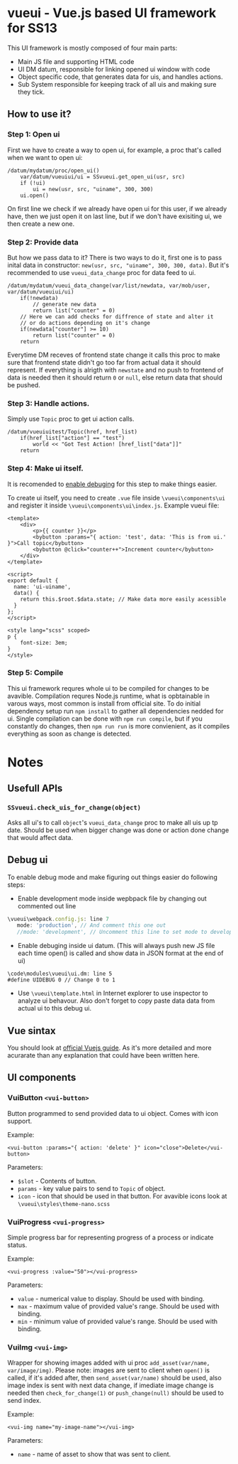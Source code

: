 # vueui - Vue.js based UI framework for SS13
This UI framework is mostly composed of four main parts:
 - Main JS file and supporting HTML code
 - UI DM datum, responsible for linking opened ui window with code
 - Object specific code, that generates data for uis, and handles actions.
 - Sub System responsible for keeping track of all uis and making sure they tick.
 
## How to use it?
### Step 1: Open ui
First we have to create a way to open ui, for example, a proc that's called when we want to open ui:
```DM
/datum/mydatum/proc/open_ui()
    var/datum/vueuiui/ui = SSvueui.get_open_ui(usr, src)
    if (!ui)
        ui = new(usr, src, "uiname", 300, 300)
    ui.open()
```
On first line we check if we already have open ui for this user, if we already have, then we just open it on last line, but if we don't have exisiting ui, we then create a new one.
### Step 2: Provide data
But how we pass data to it? There is two ways to do it, first one is to pass inital data in constructor: `new(usr, src, "uiname", 300, 300, data)`. But it's recommended to use `vueui_data_change` proc for data feed to ui.
```DM
/datum/mydatum/vueui_data_change(var/list/newdata, var/mob/user, var/datum/vueuiui/ui)
    if(!newdata)
        // generate new data
        return list("counter" = 0)
    // Here we can add checks for diffrence of state and alter it
    // or do actions depending on it's change
    if(newdata["counter"] >= 10) 
        return list("counter" = 0)
    return
```
Everytime DM receves of frontend state change it calls this proc to make sure that frontend state didn't go too far from actual data it should represent. If everything is alrigth with `newstate` and no push to frontend of data is needed then it should return `0` or `null`, else return data that should be pushed.
### Step 3: Handle actions.
Simply use `Topic` proc to get ui action calls.
```DM
/datum/vueuiuitest/Topic(href, href_list)
    if(href_list["action"] == "test")
        world << "Got Test Action! [href_list["data"]]"
    return
```
### Step 4: Make ui itself.
It is recomended to [enable debuging](.#debug-ui) for this step to make things easier. 

To create ui itself, you need to create `.vue` file inside `\vueui\components\ui` and register it inside `\vueui\components\ui\index.js`. Example vueui file:
```vue
<template>
    <div>
        <p>{{ counter }}</p>
        <bybutton :params="{ action: 'test', data: 'This is from ui.' }">Call topic</bybutton>
        <bybutton @click="counter++">Increment counter</bybutton>
    </div>
</template>

<script>
export default {
  name: 'ui-uiname',
  data() {
    return this.$root.$data.state; // Make data more easily acessible
  }
};
</script>

<style lang="scss" scoped>
p {
    font-size: 3em;
}
</style>
```
### Step 5: Compile
This ui framework requres whole ui to be compiled for changes to be avavible. Compilation requres Node.js runtime, what is opbtainable in varous ways, most common is install from official site. To do initial dependency setup run `npm install` to gather all dependencies nedded for ui. Single compilation can be done with `npm run compile`, but if you constantly do changes, then `npm run run` is more convienient, as it compiles everything as soon as change is detected.
# Notes
## Usefull APIs
### `SSvueui.check_uis_for_change(object)`
Asks all ui's to call `object`'s `vueui_data_change` proc to make all uis up tp date. Should be used when bigger change was done or action done change that would affect data.
## Debug ui
To enable debug mode and make figuring out things easier do following steps:
 - Enable development mode inside wepbpack file by changing out commented out line 
```js
\vueui\webpack.config.js: line 7
   mode: 'production', // And comment this one out
   //mode: 'development', // Uncomment this line to set mode to development
```
 - Enable debuging inside ui datum. (This will always push new JS file each time open() is called and show data in JSON format at the end of ui)
```DM
\code\modules\vueui\ui.dm: line 5
#define UIDEBUG 0 // Change 0 to 1
```
 - Use `\vueui\template.html` in Internet explorer to use inspector to analyze ui behavour. Also don't forget to copy paste data data from actual ui to this debug ui. 

## Vue sintax
You should look at [official Vuejs guide](https://vuejs.org/v2/guide/syntax.html). As it's more detailed and more acurarate than any explanation that could have been written here.
## UI components
### VuiButton `<vui-button>`
Button programmed to send provided data to ui object. Comes with icon support.

Example:
```Vue
<vui-button :params="{ action: 'delete' }" icon="close">Delete</vui-button>
```
Parameters:
 - `$slot` - Contents of button.
 - `params` - key value pairs to send to `Topic` of object.
 - `icon` - icon that should be used in that button. For avavible icons look at `\vueui\styles\theme-nano.scss`

### VuiProgress `<vui-progress>`
Simple progress bar for representing progress of a process or indicate status.

Example:
```Vue
<vui-progress :value="50"></vui-progress>
```
Parameters:
 - `value` - numerical value to display. Should be used with binding.
 - `max` - maximum value of provided value's range. Should be used with binding.
 - `min` - minimum value of provided value's range. Should be used with binding.

### VuiImg `<vui-img>`
Wrapper for showing images added with ui proc `add_asset(var/name, var/image/img)`. Please note: images are sent to client when `open()` is called, if it's added after, then `send_asset(var/name)` should be used, also image index is sent with next data change, if imediate image change is needed then `check_for_change(1)` or `push_change(null)` should be used to send index.

Example:
```Vue
<vui-img name="my-image-name"></vui-img>
```
Parameters:
 - `name` - name of asset to show that was sent to client. 

